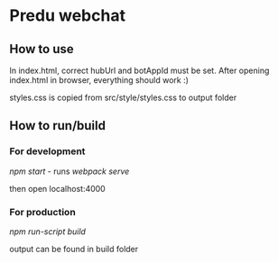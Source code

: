 # Predu webchat 

## How to use
In index.html, correct hubUrl and botAppId must be set. After opening index.html in browser, everything should work :)

styles.css is copied from src/style/styles.css to output folder

## How to run/build

### For development
<em>npm start</em> - runs <em>webpack serve</em>

then open localhost:4000

### For production
<em>npm run-script build</em>

output can be found in build folder